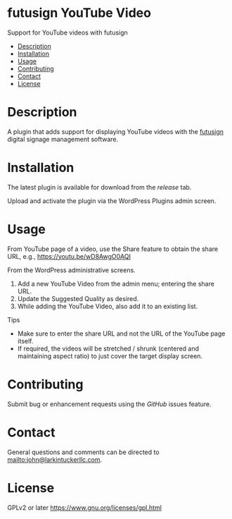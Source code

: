 futusign YouTube Video
====
Support for YouTube videos with futusign

- [Description](#description)
- [Installation](#installation)
- [Usage](#usage)
- [Contributing](#contributing)
- [Contact](#contact)
- [License](#license)

Description
===

A plugin that adds support for displaying YouTube videos with the [futusign](https://github.com/larkintuckerllc/futusign-wordpress)
digital signage management software.

Installation
====

The latest plugin is available for download from the *release* tab.

Upload and activate the plugin via the WordPress Plugins admin screen.

Usage
====

From YouTube page of a video, use the Share feature to obtain the share URL, e.g., https://youtu.be/wD8AwgO0AQI

From the WordPress administrative screens.

1. Add a new YouTube Video from the admin menu; entering the share URL.
2. Update the Suggested Quality as desired.
3. While adding the YouTube Video, also add it to an existing list.

Tips

* Make sure to enter the share URL and not the URL of the YouTube page itself.
* If required, the videos will be stretched / shrunk (centered and maintaining aspect ratio) to just cover the target display screen.


Contributing
====
Submit bug or enhancement requests using the *GitHub* issues feature.

Contact
====
General questions and comments can be directed to
<mailto:john@larkintuckerllc.com>.

License
====
GPLv2 or later <https://www.gnu.org/licenses/gpl.html>